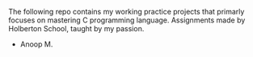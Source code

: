 The following repo contains my working practice projects that primarly focuses on mastering C programming language. 
Assignments made by Holberton School, taught by my passion.
- Anoop M.
